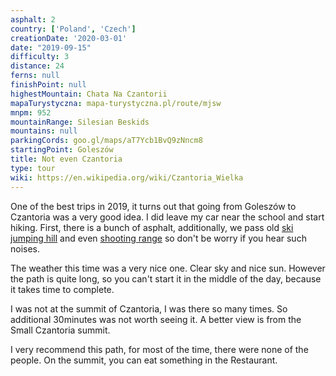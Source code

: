 ```yaml
---
asphalt: 2
country: ['Poland', 'Czech']
creationDate: '2020-03-01'
date: "2019-09-15"
difficulty: 3
distance: 24
ferns: null
finishPoint: null
highestMountain: Chata Na Czantorii
mapaTurystyczna: mapa-turystyczna.pl/route/mjsw
mnpm: 952
mountainRange: Silesian Beskids
mountains: null
parkingCords: goo.gl/maps/aT7Ycb1BvQ9zNncm8
startingPoint: Goleszów
title: Not even Czantoria
type: tour
wiki: https://en.wikipedia.org/wiki/Czantoria_Wielka
---
```


One of the best trips in 2019, it turns out that going from Goleszów to Czantoria was a very good idea. 
I did leave my car near the school and start hiking. First, there is a bunch of asphalt, additionally, we pass old [ski jumping hill](https://pl.wikipedia.org/wiki/Kompleks_skoczni_narciarskich_w_Goleszowie) and even [shooting range](https://www.facebook.com/pages/category/Gun-Range/Strzelnica-Golesz%C3%B3w-168336483945049/) so don't be worry if you hear such noises. 

The weather this time was a very nice one. Clear sky and nice sun. However the path is quite long, so you can't start it in the middle of the day, because it takes time to complete.

I was not at the summit of Czantoria, I was there so many times. So additional 30minutes was not worth seeing it. A better view is from the Small Czantoria summit. 

I very recommend this path, for most of the time, there were none of the people. On the summit, you can eat something in the Restaurant.
